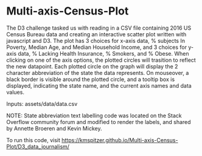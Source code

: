 # Multi-axis-Census-Plot


The D3 challenge tasked us with reading in a CSV file containing 2016 US Census Bureau data and creating an interactive scatter plot written with javascript and D3.
The plot has 3 choices for x-axis data, % subjects In Poverty, Median Age, and Median Household Income, and 3 choices for y-axis data, % Lacking Health Insurance, %
Smokers, and % Obese.  When clicking on one of the axis options, the plotted circles will trasition to reflect the new datapoint.  Each plotted circle on the graph
will display the 2 character abbreviation of the state the data represents.  On mouseover, a black border is visible around the plotted circle, and a tooltip box is
displayed, indicating the state name, and the current axis names and data values.

Inputs:
assets/data/data.csv


NOTE:  State abbreviation text labelling code was located on the Stack Overflow community forum and modified to render the labels, and shared by
Annette Broeren and Kevin Mickey.


To run this code, visit https://kmspitzer.github.io/Multi-axis-Census-Plot/D3_data_journalism/

